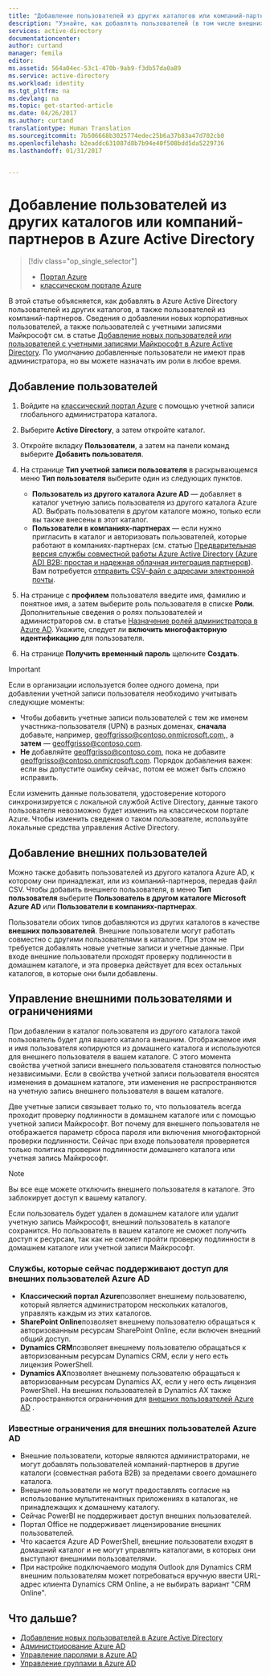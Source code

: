```yaml
---
title: "Добавление пользователей из других каталогов или компаний-партнеров в Azure Active Directory | Документация Майкрософт"
description: "Узнайте, как добавлять пользователей (в том числе внешних и гостевых) или изменять сведения о них в Azure Active Directory."
services: active-directory
documentationcenter: 
author: curtand
manager: femila
editor: 
ms.assetid: 564a04ec-53c1-470b-9ab9-f3db57da0a89
ms.service: active-directory
ms.workload: identity
ms.tgt_pltfrm: na
ms.devlang: na
ms.topic: get-started-article
ms.date: 04/26/2017
ms.author: curtand
translationtype: Human Translation
ms.sourcegitcommit: 7b506668b3025774edec25b6a37b83a47d702cb0
ms.openlocfilehash: b2eaddc631087d8b7b94e40f508bdd5da5229736
ms.lasthandoff: 01/31/2017


---
```

# <a name="add-users-from-other-directories-or-partner-companies-in-azure-active-directory"></a>Добавление пользователей из других каталогов или компаний-партнеров в Azure Active Directory
> [!div class="op_single_selector"]
> * [Портал Azure](active-directory-users-create-external-azure-portal.md)
> * [классическом портале Azure](active-directory-create-users-external.md)
>
>

В этой статье объясняется, как добавлять в Azure Active Directory пользователей из других каталогов, а также пользователей из компаний-партнеров. Сведения о добавлении новых корпоративных пользователей, а также пользователей с учетными записями Майкрософт см. в статье [Добавление новых пользователей или пользователей с учетными записями Майкрософт в Azure Active Directory](active-directory-create-users.md). По умолчанию добавленные пользователи не имеют прав администратора, но вы можете назначать им роли в любое время.

## <a name="add-a-user"></a>Добавление пользователей
1. Войдите на [классический портал Azure](https://manage.windowsazure.com) с помощью учетной записи глобального администратора каталога.
2. Выберите **Active Directory**, а затем откройте каталог.
3. Откройте вкладку **Пользователи**, а затем на панели команд выберите **Добавить пользователя**.
4. На странице **Тип учетной записи пользователя** в раскрывающемся меню **Тип пользователя** выберите один из следующих пунктов.

   * **Пользователь из другого каталога Azure AD** — добавляет в каталог учетную запись пользователя из другого каталога Azure AD. Выбрать пользователя в другом каталоге можно, только если вы также внесены в этот каталог.
   * **Пользователи в компаниях-партнерах** — если нужно пригласить в каталог и авторизовать пользователей, которые работают в компаниях-партнерах (см. статью [Предварительная версия службы совместной работы Azure Active Directory (Azure AD) B2B: простая и надежная облачная интеграция партнеров](active-directory-b2b-what-is-azure-ad-b2b.md)). Вам потребуется [отправить CSV-файл с адресами электронной почты](active-directory-b2b-references-csv-file-format.md).
5. На странице с **профилем** пользователя введите имя, фамилию и понятное имя, а затем выберите роль пользователя в списке **Роли**. Дополнительные сведения о ролях пользователей и администраторов см. в статье [Назначение ролей администратора в Azure AD](active-directory-assign-admin-roles.md). Укажите, следует ли **включить многофакторную идентификацию** для пользователя.
6. На странице **Получить временный пароль** щелкните **Создать**.

> [!IMPORTANT]
> Если в организации используется более одного домена, при добавлении учетной записи пользователя необходимо учитывать следующие моменты:
>
> * Чтобы добавить учетные записи пользователей с тем же именем участника-пользователя (UPN) в разных доменах, **сначала** добавьте, например, geoffgrisso@contoso.onmicrosoft.com,, а **затем** — geoffgrisso@contoso.com.
> * **Не** добавляйте geoffgrisso@contoso.com, пока не добавите geoffgrisso@contoso.onmicrosoft.com. Порядок добавления важен: если вы допустите ошибку сейчас, потом ее может быть сложно исправить.
>
>

Если изменить данные пользователя, удостоверение которого синхронизируется с локальной службой Active Directory, данные такого пользователя невозможно будет изменить на классическом портале Azure. Чтобы изменить сведения о таком пользователе, используйте локальные средства управления Active Directory.

## <a name="add-external-users"></a>Добавление внешних пользователей
Можно также добавить пользователей из другого каталога Azure AD, к которому они принадлежат, или из компаний-партнеров, передав файл CSV. Чтобы добавить внешнего пользователя, в меню **Тип пользователя** выберите **Пользователь в другом каталоге Microsoft Azure AD** или **Пользователи в компаниях-партнерах**.

Пользователи обоих типов добавляются из других каталогов в качестве **внешних пользователей**. Внешние пользователи могут работать совместно с другими пользователями в каталоге. При этом не требуется добавлять новые учетные записи и учетные данные. При входе внешние пользователи проходят проверку подлинности в домашнем каталоге, и эта проверка действует для всех остальных каталогов, в которые они были добавлены.

## <a name="external-user-management-and-limitations"></a>Управление внешними пользователями и ограничениями
При добавлении в каталог пользователя из другого каталога такой пользователь будет для вашего каталога внешним. Отображаемое имя и имя пользователя копируются из домашнего каталога и используются для внешнего пользователя в вашем каталоге. С этого момента свойства учетной записи внешнего пользователя становятся полностью независимыми. Если в свойства учетной записи пользователя вносятся изменения в домашнем каталоге, эти изменения не распространяются на учетную запись внешнего пользователя в вашем каталоге.

Две учетные записи связывает только то, что пользователь всегда проходит проверку подлинности в домашнем каталоге или с помощью учетной записи Майкрософт. Вот почему для внешнего пользователя не отображается параметр сброса пароля или включения многофакторной проверки подлинности. Сейчас при входе пользователя проверяется только политика проверки подлинности домашнего каталога или учетная запись Майкрософт.

> [!NOTE]
> Вы все еще можете отключить внешнего пользователя в каталоге. Это заблокирует доступ к вашему каталогу.
>
>

Если пользователь будет удален в домашнем каталоге или удалит учетную запись Майкрософт, внешний пользователь в каталоге сохранится. Но пользователь в вашем каталоге не сможет получить доступ к ресурсам, так как не сможет пройти проверку подлинности в домашнем каталоге или учетной записи Майкрософт.

### <a name="services-that-currently-support-access-by-azure-ad-external-users"></a>Службы, которые сейчас поддерживают доступ для внешних пользователей Azure AD
* **Классический портал Azure**позволяет внешнему пользователю, который является администратором нескольких каталогов, управлять каждым из этих каталогов.
* **SharePoint Online**позволяет внешнему пользователю обращаться к авторизованным ресурсам SharePoint Online, если включен внешний общий доступ.
* **Dynamics CRM**позволяет внешнему пользователю обращаться к авторизованным ресурсам Dynamics CRM, если у него есть лицензия PowerShell.
* **Dynamics AX**позволяет внешнему пользователю обращаться к авторизованным ресурсам Dynamics AX, если у него есть лицензия PowerShell. На внешних пользователей в Dynamics AX также распространяются ограничения для [внешних пользователей Azure AD](#known-limitations-of-azure-ad-external-users) .

### <a name="known-limitations-of-azure-ad-external-users"></a>Известные ограничения для внешних пользователей Azure AD
* Внешние пользователи, которые являются администраторами, не могут добавлять пользователей компаний-партнеров в другие каталоги (совместная работа B2B) за пределами своего домашнего каталога.
* Внешние пользователи не могут предоставлять согласие на использование мультитенантных приложениях в каталогах, не принадлежащих к домашнему каталогу.
* Сейчас PowerBI не поддерживает доступ внешних пользователей.
* Портал Office не поддерживает лицензирование внешних пользователей.
* Что касается Azure AD PowerShell, внешние пользователи входят в домашний каталог и не могут управлять каталогами, в которых они выступают внешними пользователями.
* При настройке подключаемого модуля Outlook для Dynamics CRM внешним пользователям может потребоваться вручную ввести URL-адрес клиента Dynamics CRM Online, а не выбирать вариант "CRM Online".

## <a name="whats-next"></a>Что дальше?
* [Добавление новых пользователей в Azure Active Directory](active-directory-create-users.md)
* [Администрирование Azure AD](active-directory-administer.md)
* [Управление паролями в Azure AD](active-directory-manage-passwords.md)
* [Управление группами в Azure AD](active-directory-manage-groups.md)

